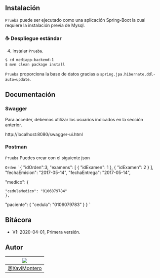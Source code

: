  
## Instalación
`Prueba` puede ser ejecutado como una aplicación Spring-Boot la cual requiere la instalación previa de Mysql.

### :coffee: Despliegue estándar



4. Instalar `Prueba`.
```bash
$ cd mediapp-backend-1
$ mvn clean package install
```

`Prueba` proporciona la base de datos gracias a `spring.jpa.hibernate.ddl-auto=update`.

 

 

## Documentación
### Swagger
Para acceder, debemos utilizar los usuarios indicados en la sección anterior.

http://localhost:8080/swagger-ui.html

### Postman
`Prueba` Puedes crear con el siguiente json

`Orden`
`  {
 	"idOrden":3,
  "examens": [
    {
      "idExamen": 1
    },
        {
      "idExamen": 2
    }
  ],
  "fechaEmision": "2017-05-14",
  "fechaEntrega": "2017-05-14",
 
  "medico": {
    
    "cedulaMedico": "0106079784" 
    },
  "paciente": {
    "cedula": "0106079783" 
  }
} `

## Bitácora

- V1: 2020-04-01, Primera versión.
 

## Autor
| [![](https://avatars3.githubusercontent.com/u/24358710?s=40&v=4)](https://github.com/xavimontero) |
|-|
| [@XaviMontero](https://github.com/xavimontero) |

 
